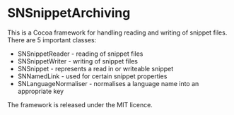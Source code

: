 SNSnippetArchiving
==================

This is a Cocoa framework for handling reading and writing of snippet files. There are 5 important classes:

- SNSnippetReader - reading of snippet files
- SNSnippetWriter - writing of snippet files
- SNSnippet - represents a read in or writeable snippet
- SNNamedLink - used for certain snippet properties
- SNLanguageNormaliser - normalises a language name into an appropriate key

The framework is released under the MIT licence.